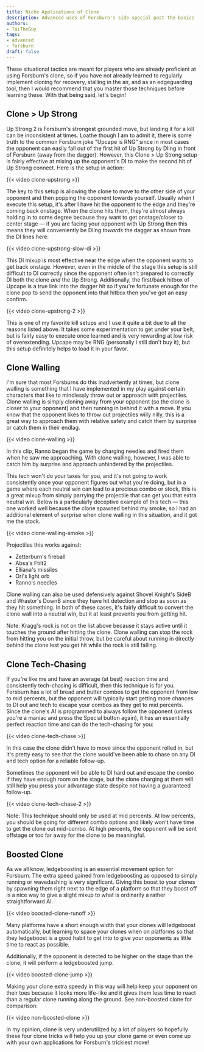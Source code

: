 ```yaml
---
title: Niche Applications of Clone
description: Advanced uses of Forsburn's side special past the basics
authors:
- TaiTheGuy
tags:
- advanced
- forsburn
draft: false
---
```


These situational tactics are meant for players who are already proficient at using Forsburn's clone, so if you have not already learned to regularly implement cloning for recovery, stalling in the air, and as an edgeguarding tool, then I would recommend that you master those techniques before learning these. With that being said, let's begin!

## Clone > Up Strong

Up Strong 2 is Forsburn's strongest grounded move, but landing it for a kill can be inconsistent at times. Loathe though I am to admit it, there is some truth to the common Forsburn joke “Upcape is RNG” since in most cases the opponent can easily fall out of the first hit of Up Strong by DIing in front of Forsburn (away from the dagger). However, this Clone > Up Strong setup is fairly effective at mixing up the opponent's DI to make the second hit of Up Strong connect. Here is the setup in action:

{{< video clone-upstrong >}}

The key to this setup is allowing the clone to move to the other side of your opponent and then popping the opponent towards yourself. Usually when I execute this setup, it's after I have hit the opponent to the edge and they're coming back onstage. When the clone hits them, they're almost always holding in to some degree because they want to get onstage/closer to center stage — if you are facing your opponent with Up Strong then this means they will conveniently be DIing *towards* the dagger as shown from the DI lines here:

{{< video clone-upstrong-slow-di >}}

This DI mixup is most effective near the edge when the opponent wants to get back onstage. However, even in the middle of the stage this setup is still difficult to DI correctly since the opponent often isn't prepared to correctly DI both the clone *and* the Up Strong. Additionally, the first/back hitbox of Upcape is a true link into the dagger hit so if you're fortunate enough for the clone pop to send the opponent into that hitbox then you've got an easy confirm.

{{< video clone-upstrong-2 >}}

This is one of my favorite kill setups and I use it quite a bit due to all the reasons listed above. It takes some experimentation to get under your belt, but is fairly easy to execute once learned and is very rewarding at low risk of overextending. Upcape may be RNG (personally I still don't buy it), but this setup definitely helps to load it in your favor.

## Clone Walling

I'm sure that most Forsburns do this inadvertently at times, but clone walling is something that I have implemented in my play against certain characters that like to mindlessly throw out or approach with projectiles. Clone walling is simply cloning away from your opponent (so the clone is closer to your opponent) and then running in behind it with a move. If you know that the opponent likes to throw out projectiles willy nilly, this is a great way to approach them with relative safety and catch them by surprise or catch them in their endlag.

{{< video clone-walling >}}

In this clip, Ranno began the game by charging needles and fired them when he saw me approaching. With clone walling, however, I was able to catch him by surprise and approach unhindered by the projectiles.

This tech won't do your taxes for you, and it's not going to work consistently once your opponent figures out what you're doing, but in a game where each neutral win can lead to a precious combo or stock, this is a great mixup from simply parrying the projectile that can get you that extra neutral win. Below is a particularly deceptive example of this tech — this one worked well because the clone spawned behind my smoke, so I had an additional element of surprise when clone walling in this situation, and it got me the stock.

{{< video clone-walling-smoke >}}

Projectiles this works against:
- Zetterburn's fireball
- Absa's Ftilt2
- Elliana's missiles
- Ori's light orb
- Ranno's needles

Clone walling can also be used defensively against Shovel Knight's SideB and Wrastor's DownB since they have hit detection and stop as soon as they hit something. In both of these cases, it's fairly difficult to convert the clone wall into a neutral win, but it at least prevents you from getting hit.

Note: Kragg's rock is not on the list above because it stays active until it touches the ground after hitting the clone. Clone walling can stop the rock from hitting you on the initial throw, but be careful about running in directly behind the clone lest you get hit while the rock is still falling.

## Clone Tech-Chasing

If you're like me and have an average (at best) reaction time and consistently tech-chasing is difficult, then this technique is for you. Forsburn has a lot of bread and butter combos to get the opponent from low to mid percents, but the opponent will typically start getting more chances to DI out and tech to escape your combos as they get to mid percents. Since the clone's AI is programmed to always follow the opponent (unless you're a maniac and press the Special button again), it has an essentially perfect reaction time and can do the tech-chasing for you:

{{< video clone-tech-chase >}}

In this case the clone didn't have to move since the opponent rolled in, but it's pretty easy to see that the clone would've been able to chase on any DI and tech option for a reliable follow-up.

Sometimes the opponent will be able to DI hard out and escape the combo if they have enough room on the stage, but the clone charging at them will still help you press your advantage state despite not having a guaranteed follow-up.

{{< video clone-tech-chase-2 >}}

Note: This technique should only be used at mid percents. At low percents, you should be going for different combo options and likely won't have time to get the clone out mid-combo. At high percents, the opponent will be sent offstage or too far away for the clone to be meaningful.

## Boosted Clone

As we all know, ledgeboosting is an essential movement option for Forsburn. The extra speed gained from ledgeboosting as opposed to simply running or wavedashing is very significant. Giving this boost to your clones by spawning them right next to the edge of a platform so that they boost off is a nice way to give a slight mixup to what is ordinarily a rather straightforward AI.

{{< video boosted-clone-runoff >}}

Many platforms have a short enough width that your clones will ledgeboost automatically, but learning to space your clones when on platforms so that they ledgeboost is a good habit to get into to give your opponents as little time to react as possible.

Additionally, if the opponent is detected to be higher on the stage than the clone, it will perform a ledgeboosted jump.

{{< video boosted-clone-jump >}}

Making your clone extra speedy in this way will help keep your opponent on their toes because it looks more life-like and it gives them less time to react than a regular clone running along the ground. See non-boosted clone for comparison:

{{< video non-boosted-clone >}}

In my opinion, clone is very underutilized by a lot of players so hopefully these four clone tricks will help you up your clone game or even come up with your own applications for Forsburn's trickiest move!
